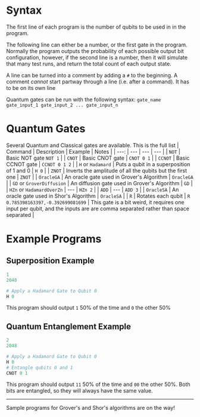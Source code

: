 # Syntax
The first line of each program is the number of qubits to be used in in the program.

The following line can either be a number, or the first gate in the program. Normally the program outputs the probability of each possible output bit configuration, however, if the second line is a number, then it will simulate that many test runs, and return the total count of each output state.

A line can be turned into a comment by adding a `#` to the beginning. A comment _cannot_ start partway through a line (i.e. after a command). It has to be on its own line

Quantum gates can be run with the following syntax:
`gate_name gate_input_1 gate_input_2 ... gate_input_n`
# Quantum Gates
Several Quantum and Classical gates are available. This is the full list
| Command | Description  | Example | Notes |
| ---: | --- | --- | --- |
| `NOT` | Basic NOT gate  `NOT 1` |
| `CNOT` | Basic CNOT gate | `CNOT 0 1` |
| `CCNOT` | Basic CCNOT gate | `CCNOT 0 1 2` |
| `H` or `Hadamard` | Puts a qubit in a superposition of 1 and 0 | `H 0` |
| `ZNOT` | Inverts the amplitude of all the qubits but the first one | `ZNOT` |
| `OracleGA` | An oracle gate used in Grover's Algorithm | `OracleGA` |
| `GD` or `GroverDiffusion` | An diffusion gate used in Grover's Algorithm | `GD` |
| `HZn` or `HadamardOverZn` | --- | `HZn 2` |
| `ADD` | --- | `ADD 3` |
| `OracleSA` | An oracle gate used in Shor's Algorithm | `OracleSA` |
| `R` | Rotates each qubit | `R 0.785398163397,-0.392699081699` | This gate is a bit weird, it requires one input per qubit, and the inputs are are comma separated rather than space separated |

# Example Programs
## Superposition Example
``` python
1
2048

# Apply a Hadamard Gate to Qubit 0
H 0
```
This program should output `1` 50% of the time and `0` the other 50%
## Quantum Entanglement Example

``` python
2
2048

# Apply a Hadamard Gate to Qubit 0
H 0
# Entangle qubits 0 and 1
CNOT 0 1
```
This program should output `11` 50% of the time and `00` the other 50%. Both bits are entangled, so they will always have the same value.

---

Sample programs for Grover's and Shor's algorithms are on the way!